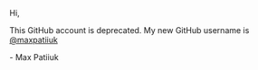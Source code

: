 Hi,

This GitHub account is deprecated.
My new GitHub username is [@maxpatiiuk](https://github.com/maxpatiiuk)

<!--
This account will also be used for testing GitHub apps and other things when testing from 2nd account is useful (i.e to test as a person outside a GitHub organization or external user)
-->

\- Max Patiiuk
